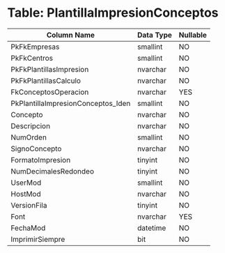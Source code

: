 # Table: PlantillaImpresionConceptos

| Column Name | Data Type | Nullable |
|-------------|-----------|----------|
| PkFkEmpresas | smallint | NO |
| PkFkCentros | smallint | NO |
| PkFkPlantillasImpresion | nvarchar | NO |
| PkFkPlantillasCalculo | nvarchar | NO |
| FkConceptosOperacion | nvarchar | YES |
| PkPlantillaImpresionConceptos_Iden | smallint | NO |
| Concepto | nvarchar | NO |
| Descripcion | nvarchar | NO |
| NumOrden | smallint | NO |
| SignoConcepto | nvarchar | NO |
| FormatoImpresion | tinyint | NO |
| NumDecimalesRedondeo | tinyint | NO |
| UserMod | smallint | NO |
| HostMod | nvarchar | NO |
| VersionFila | tinyint | NO |
| Font | nvarchar | YES |
| FechaMod | datetime | NO |
| ImprimirSiempre | bit | NO |

